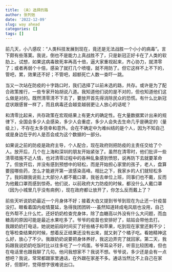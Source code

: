 ```yaml
---
title: （未）选择的路
author: 张列弛
date: '2022-12-09'
slug: way ahead
categories: []
tags: []
---
```

前几天，小八感叹：“人类科技发展到现在，竟还是无法战胜一个小小的病毒”。言下颇有些落寞。我说，倒也不是能力上真战胜不了，只是新冠正好卡在了人类的软肋上。试想，如果这病毒致死率再高十倍，逼大家重视起来，齐心协力，就清零了；或者再弱个十倍，感染了就打几个喷嚏，就不用防了。但它这样不上不下的，管吧，累，效果还不好；不管吧，超额死亡人数一查吓一跳。    

当又一次站在防疫的十字路口时，我们选择了以前未选的路，共存。或许是为了配合政策推行，一些专家开始胡说八道。我知道他们说的是不对的，但也知道他们这么做是对的。既然清零清不下去了，要放开首先得消除民众的恐慌。有什么比新冠症状跟感冒一样了，而且病毒还会越变越弱更让人放心的话呢？    

和清零比起来，共存政策在宏观结果上有更大的确定性。在大量数据累计出来的规律下，全国会多少人会感染，多少人会重症，多少人会失去生命几乎是确定的（量级上），不存在太多侥幸和意外。会在不确定中为难纠结的是个人，因为不知自己或是身边在乎的人是否会成为这个数据的一部分。   

如果说之前的防疫是政府主导，个人配合，现在政府则把防疫的主责任交给了个人。放开后，几个在上海和深圳的朋友开始紧张了。虽然在清零时，他们批评一些清零措施不近人情，也对清零过程中的各种乱象感到愤怒，说再防下去就要革命了。但放开后，并没有感到预想中的轻松，而是开始担心家里的孩子，老人，盘算要囤哪些药，怎么才能避开第一波感染高峰。相比之下，我家乡的人们就轻松多了。我妈跟我说街上大部分人都不戴口罩，我爸去单位上班，同事们也不戴，反而为他戴口罩而感到惊奇。他们说，以前政府大力防疫的时候，都没什么人戴口罩（因为小城里几乎没有病例），现在政府都让放开了，你怎么反而戴上了？   


前些天听说奶奶最近一个月身体不好；接着大伯又提到爷爷到现在为止还一针疫苗没打。眼看着国内疫情蔓延，急得我团团转---虽然知道转成电风扇也没用，自己在外帮不上什么忙。还好奶奶检查完身体，除了血糖高以外没有什么大问题，而血糖高的原因可能是最近水果吃多了。爷爷的疫苗也安排好了，姑姑会带他去打。 我跟奶奶打电话，她说她前段时间买了好些橘子和苹果，吃到现在家里还剩不少；在等检查结果的时候，想着反正结果还没有出来，就又剥了个橘子吃。看她精神这么好，放心了不少。我跟奶奶说要把身体养好，我这边弄完了就回家。第二天，我妈跟我说奶奶吃饭时比以往多吃了一个鸡蛋。爷爷耳朵不好，听音比较困难，但也在电话里也跟我聊了几句。他问我想家不？我说不想。爷爷说，多少还是会有一点想吧？我说，常常都跟家里通话，在外跟在家差不多。通话当然比不上自己在家好，但那时，觉得想字很难说出口。    

